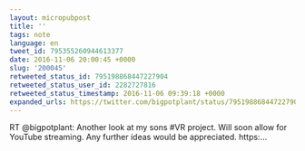 ```yaml
---
layout: micropubpost
title: ''
tags: note
language: en
tweet_id: 795355260944613377
date: 2016-11-06 20:00:45 +0000
slug: '200045'
retweeted_status_id: 795198868447227904
retweeted_status_user_id: 2282727816
retweeted_status_timestamp: 2016-11-06 09:39:18 +0000
expanded_urls: https://twitter.com/bigpotplant/status/795198868447227904/video/1
---
```

RT @bigpotplant: Another look at my sons #VR project. Will soon allow for YouTube streaming. Any further ideas would be appreciated. https:…
